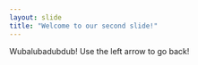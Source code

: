 ```yaml
---
layout: slide
title: "Welcome to our second slide!"
---
```

Wubalubadubdub!
Use the left arrow to go back!

